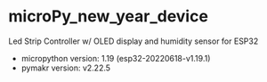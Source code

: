 # microPy_new_year_device
Led Strip Controller w/ OLED display and humidity sensor for ESP32

- micropython version: 1.19 (esp32-20220618-v1.19.1)
- pymakr version: v2.22.5
